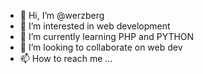 - 👋 Hi, I’m @werzberg
- 👀 I’m interested in web development
- 🌱 I’m currently learning PHP and PYTHON
- 💞️ I’m looking to collaborate on web dev
- 📫 How to reach me ...

<!---
werzberg/werzberg is a ✨ special ✨ repository because its `README.md` (this file) appears on your GitHub profile.
You can click the Preview link to take a look at your changes.
--->
